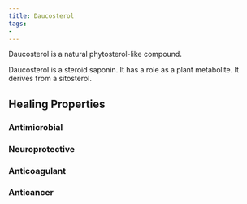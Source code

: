 ```yaml
---
title: Daucosterol
tags:
- 
---
```

Daucosterol is a natural phytosterol-like compound.

Daucosterol is a steroid saponin. It has a role as a plant metabolite. It derives from a sitosterol.

## Healing Properties

### Antimicrobial

### Neuroprotective

### Anticoagulant

### Anticancer

<!-- [^1]: 
**Title:** [ ]( )<br>
**Publication:** [ ]( )<br>
**Date:** <br>
**Study Type:** Animal Study, Commentary, Human Study: In Vitro - In Vivo - In Silico, Human: Case Report, Meta Analysis, Review<br>
**Author(s):** <br>
**Institution(s):** <br>
**Abstract:** <br>
**IPFS:** [ipfs.io](https://ipfs.io/ipfs/), [cloudflare-ipfs.com](https://cloudflare-ipfs.com/ipfs/) -->